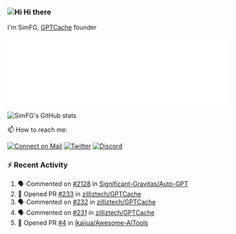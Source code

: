### <img src='https://qpluspicture.oss-cn-beijing.aliyuncs.com/6LjjQA/Hi.gif' alt='Hi' width="24"/> Hi there

I'm SimFG, [GPTCache](https://github.com/zilliztech/GPTCache) founder

![Metrics 👋](/metrics.plugin.followup.user.svg)

![SimFG's GitHub stats](https://github-readme-stats.vercel.app/api?username=SimFG&show_icons=true&theme=radical&count_private=true)

📫 How to reach me:

[![Connect on Mail](https://img.shields.io/badge/Ask%20me-anything-1abc9c.svg)](mailto:1142838399@qq.com)
[![Twitter](https://img.shields.io/twitter/follow/FogSim?style=social)](https://twitter.com/FogSim)
[![Discord](https://img.shields.io/discord/1092648432495251507?label=Discord&logo=discord)](https://discord.gg/Q8C6WEjSWV)

### :zap: Recent Activity

<!--START_SECTION:activity-->
1. 🗣 Commented on [#2128](https://github.com/Significant-Gravitas/Auto-GPT/issues/2128) in [Significant-Gravitas/Auto-GPT](https://github.com/Significant-Gravitas/Auto-GPT)
2. 💪 Opened PR [#233](https://github.com/zilliztech/GPTCache/pull/233) in [zilliztech/GPTCache](https://github.com/zilliztech/GPTCache)
3. 🗣 Commented on [#232](https://github.com/zilliztech/GPTCache/issues/232) in [zilliztech/GPTCache](https://github.com/zilliztech/GPTCache)
4. 🗣 Commented on [#231](https://github.com/zilliztech/GPTCache/issues/231) in [zilliztech/GPTCache](https://github.com/zilliztech/GPTCache)
5. 💪 Opened PR [#4](https://github.com/ikaijua/Awesome-AITools/pull/4) in [ikaijua/Awesome-AITools](https://github.com/ikaijua/Awesome-AITools)
<!--END_SECTION:activity-->


